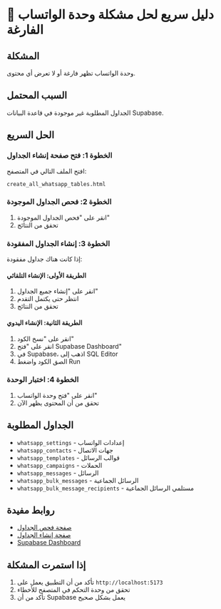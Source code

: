 # 🚀 دليل سريع لحل مشكلة وحدة الواتساب الفارغة

## المشكلة
وحدة الواتساب تظهر فارغة أو لا تعرض أي محتوى.

## السبب المحتمل
الجداول المطلوبة غير موجودة في قاعدة البيانات Supabase.

## الحل السريع

### الخطوة 1: فتح صفحة إنشاء الجداول
افتح الملف التالي في المتصفح:
```
create_all_whatsapp_tables.html
```

### الخطوة 2: فحص الجداول الموجودة
1. انقر على "فحص الجداول الموجودة"
2. تحقق من النتائج

### الخطوة 3: إنشاء الجداول المفقودة
إذا كانت هناك جداول مفقودة:

#### الطريقة الأولى: الإنشاء التلقائي
1. انقر على "إنشاء جميع الجداول"
2. انتظر حتى يكتمل التقدم
3. تحقق من النتائج

#### الطريقة الثانية: الإنشاء اليدوي
1. انقر على "نسخ الكود"
2. انقر على "فتح Supabase Dashboard"
3. في Supabase، اذهب إلى SQL Editor
4. الصق الكود واضغط Run

### الخطوة 4: اختبار الوحدة
1. انقر على "فتح وحدة الواتساب"
2. تحقق من أن المحتوى يظهر الآن

## الجداول المطلوبة
- `whatsapp_settings` - إعدادات الواتساب
- `whatsapp_contacts` - جهات الاتصال
- `whatsapp_templates` - قوالب الرسائل
- `whatsapp_campaigns` - الحملات
- `whatsapp_messages` - الرسائل
- `whatsapp_bulk_messages` - الرسائل الجماعية
- `whatsapp_bulk_message_recipients` - مستلمي الرسائل الجماعية

## روابط مفيدة
- [صفحة فحص الجداول](check_whatsapp_tables.html)
- [صفحة إنشاء الجداول](create_all_whatsapp_tables.html)
- [Supabase Dashboard](https://supabase.com/dashboard/project/hrjyjemacsjoouobcgri/sql)

## إذا استمرت المشكلة
1. تأكد من أن التطبيق يعمل على `http://localhost:5173`
2. تحقق من وحدة التحكم في المتصفح للأخطاء
3. تأكد من أن Supabase يعمل بشكل صحيح
